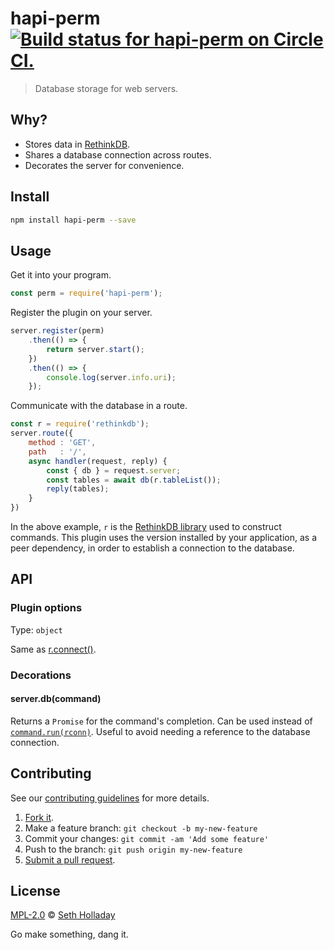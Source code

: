 # hapi-perm [![Build status for hapi-perm on Circle CI.](https://img.shields.io/circleci/project/sholladay/hapi-perm/master.svg "Circle Build Status")](https://circleci.com/gh/sholladay/hapi-perm "Hapi Perm Builds")

> Database storage for web servers.

## Why?

 - Stores data in [RethinkDB](https://www.rethinkdb.com/).
 - Shares a database connection across routes.
 - Decorates the server for convenience.

## Install

```sh
npm install hapi-perm --save
```

## Usage

Get it into your program.

```js
const perm = require('hapi-perm');
```

Register the plugin on your server.

```js
server.register(perm)
    .then(() => {
        return server.start();
    })
    .then(() => {
        console.log(server.info.uri);
    });
```

Communicate with the database in a route.

```js
const r = require('rethinkdb');
server.route({
    method : 'GET',
    path   : '/',
    async handler(request, reply) {
        const { db } = request.server;
        const tables = await db(r.tableList());
        reply(tables);
    }
})
```

In the above example, `r` is the [RethinkDB library](https://www.rethinkdb.com/api/javascript/) used to construct commands. This plugin uses the version installed by your application, as a peer dependency, in order to establish a connection to the database.

## API

### Plugin options

Type: `object`

Same as [r.connect()](https://www.rethinkdb.com/api/javascript/connect/).

### Decorations

#### server.db(command)

Returns a `Promise` for the command's completion. Can be used instead of [`command.run(rconn)`](https://www.rethinkdb.com/api/javascript/run/). Useful to avoid needing a reference to the database connection.

## Contributing

See our [contributing guidelines](https://github.com/sholladay/hapi-perm/blob/master/CONTRIBUTING.md "The guidelines for participating in this project.") for more details.

1. [Fork it](https://github.com/sholladay/hapi-perm/fork).
2. Make a feature branch: `git checkout -b my-new-feature`
3. Commit your changes: `git commit -am 'Add some feature'`
4. Push to the branch: `git push origin my-new-feature`
5. [Submit a pull request](https://github.com/sholladay/hapi-perm/compare "Submit code to this project for review.").

## License

[MPL-2.0](https://github.com/sholladay/hapi-perm/blob/master/LICENSE "The license for hapi-perm.") © [Seth Holladay](http://seth-holladay.com "Author of hapi-perm.")

Go make something, dang it.
